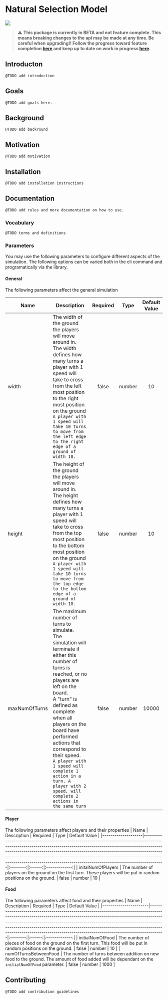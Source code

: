# Natural Selection Model

![](https://github.com/qisaw/natural-selection-model/workflows/Node.js%20CI/badge.svg)

> :warning: **This package is currently in BETA and not feature complete. This means breaking changes to the api may be made at any time. Be careful when upgrading!! Follow the progress toward feature completion [here](https://github.com/qisaw/natural-selection-model/milestone/1) and keep up to date on work in progress [here](https://github.com/qisaw/natural-selection-model/projects/1).** 

## Introducton
`@TODO add introduction`

## Goals
`@TODO add goals here.`

## Background
`@TODO add backround`

## Motivation
`@TODO add motivation`

## Installation
`@TODO add installation instructions`

## Documentation
`@TODO add rules and more documentation on how to use.`

### Vocabulary
`@TODO terms and definitions`

### Parameters
You may use the following parameters to configure different aspects of the simulation. The following options can be varied both in the cli command and programatically via the library.

#### General
The following parameters affect the general simulation

| Name               | Description                                                                                                                                                                                                                                                                                                                                                                                                    | Required |  Type  | Default Value |
|--------------------|----------------------------------------------------------------------------------------------------------------------------------------------------------------------------------------------------------------------------------------------------------------------------------------------------------------------------------------------------------------------------------------------------------------|:--------:|:------:|:-------------:|
| width              | The width of the ground the players will move around in.<br>The width defines how many turns a player with 1 speed will take to cross from the left most position to the right most position on the ground<br>`A player with 1 speed will take 10 turns to move from the left edge to the right edge of a ground of width 10.`                                                                                 |   false  | number |       10      |
| height             | The height of the ground the players will move around in.<br>The height defines how many turns a player with 1 speed will take to cross from the top most position to the bottom most position on the ground<br>`A player with 1 speed will take 10 turns to move from the top edge to the bottom edge of a ground of width 10.`                                                                               |   false  | number |       10      |
| maxNumOfTurns      | The maximum number of turns to simulate.<br>The simulation will terminate if either this number of turns is reached, or no players are left on the board.<br>A "turn" is defined as complete when all players on the board have performed actions that correspond to their speed.<br>`A player with 1 speed will complete 1 action in a turn. A player with 2 speed, will complete 2 actions in the same turn` |   false  | number |     10000     |

#### Player
The following parameters affect players and their properties
| Name               | Description                                                                                                                                                                                                                                                                                                                                                                                                    | Required |  Type  | Default Value |
|--------------------|----------------------------------------------------------------------------------------------------------------------------------------------------------------------------------------------------------------------------------------------------------------------------------------------------------------------------------------------------------------------------------------------------------------|:--------:|:------:|:-------------:|
| initalNumOfPlayers | The number of players on the ground on the first turn. These players will be put in random positions on the ground.                                                                                                                                                                                                                                                                                            |   false  | number |       10      |

#### Food
The following parameters affect food and their properties
| Name                  | Description                                                                                                                                                                                                                                                                                                                                                                                                 | Required |  Type  | Default Value |
|-----------------------|-------------------------------------------------------------------------------------------------------------------------------------------------------------------------------------------------------------------------------------------------------------------------------------------------------------------------------------------------------------------------------------------------------------|:--------:|:------:|:-------------:|
| initialNumOfFood      | The number of pieces of food on the ground on the first turn. This food will be put in random positions on the ground.                                                                                                                                                                                                                                                                                      |   false  | number |       10      |
| numOfTurnsBetweenFood | The number of turns between addition on new food to the ground. The amount of food added will be dependant on the `initialNumOfFood` parameter.                                                                                                                                                                                                                                                             |   false  | number |      1000     |

## Contributing
`@TODO add contribution guidelines`
